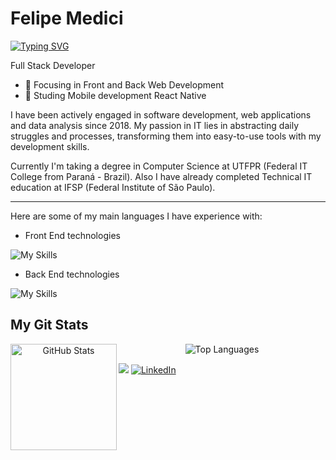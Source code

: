 <h1 align="left" id="macropower-title">Felipe Medici</h1>

<a href="https://git.io/typing-svg"><img src="https://readme-typing-svg.herokuapp.com?font=Roboto&size=18&pause=1000&color=C3C6C8&width=450&height=47&lines={+analyse+them+code+.+.+.++}" alt="Typing SVG" /></a>

Full Stack Developer

- 🔖 Focusing in Front and Back Web Development 
- 📓 Studing Mobile development React Native

I have been actively engaged in software development, web applications and data analysis since 2018. My passion in IT lies in abstracting daily struggles and processes, transforming them into easy-to-use tools with my development skills.

Currently I'm taking a degree in Computer Science at UTFPR (Federal IT College from Paraná - Brazil).
Also I have already completed Technical IT education at IFSP (Federal Institute of São Paulo).

-------------------------------------------------------------------------------------------------------------------------------------------------------------------------

Here are some of my main languages I have experience with:

- Front End technologies

![My Skills](https://skillicons.dev/icons?i=vue,react,js)

- Back End technologies

![My Skills](https://skillicons.dev/icons?i=cs,dotnet,nodejs,java,mysql,mongodb)

<div> 
<h2  id="macropower-tech">My Git Stats</h2>
    
</div> <div align="center">
  <img height="170" align="left" src="https://github-readme-stats.vercel.app/api?username=femedici&show_icons=true&theme=dark&include_all_commits=true&count_private=true" alt="GitHub Stats" />
  <img src="https://github-readme-stats.vercel.app/api/top-langs/?username=femedici&layout=compact&theme=dark" alt="Top Languages" />
</div>

![](https://komarev.com/ghpvc/?username=femedici&color=lightgray)
<a href="https://www.linkedin.com/in/femedici/" target="_blank"><img src="https://img.shields.io/badge/LinkedIn-%230077B5.svg?&style=flat-square&logo=linkedin&logoColor=white" alt="LinkedIn"></a>

